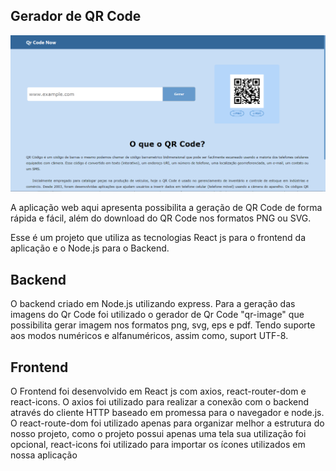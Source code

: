 ## Gerador de QR Code

![alt text](https://github.com/Rendrikson98/Gerador-de-QrCode/blob/master/frontend/src/assets/tamplete.png?raw=true)

A aplicação web aqui apresenta possibilita a geração de QR Code de forma rápida e fácil, além do download do QR Code nos formatos PNG ou SVG.

Esse é um projeto que utiliza as tecnologias React js para o frontend da aplicação e o Node.js para o Backend. 

## Backend

O backend criado em Node.js utilizando express. Para a geração das imagens do Qr Code foi utilizado o gerador de Qr Code "qr-image" que possibilita gerar imagem nos formatos png, svg, eps e pdf. Tendo suporte aos modos numéricos e alfanuméricos, assim como, suport UTF-8.

## Frontend

O Frontend foi desenvolvido em React js com axios, react-router-dom e react-icons. O axios foi utilizado para realizar a conexão com o backend através do cliente HTTP baseado em promessa para o navegador e node.js. O react-route-dom foi utilizado apenas para organizar melhor a estrutura do nosso projeto, como o projeto possui apenas uma tela sua utilização foi opcional, react-icons foi utilizado para importar os ícones utilizados em nossa aplicação
